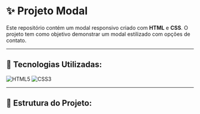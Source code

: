 # ✨ Projeto Modal

Este repositório contém um modal responsivo criado com **HTML** e **CSS**. O projeto tem como objetivo demonstrar um modal estilizado com opções de contato.

---

## 🚀 Tecnologias Utilizadas:

![HTML5](https://img.shields.io/badge/HTML5-E34F26?style=for-the-badge&logo=html5&logoColor=white)
![CSS3](https://img.shields.io/badge/CSS3-1572B6?style=for-the-badge&logo=css3&logoColor=white)

---

## 📂 Estrutura do Projeto:
